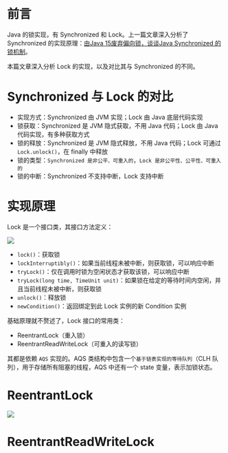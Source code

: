 # 前言

Java 的锁实现，有 Synchronized 和 Lock。上一篇文章深入分析了 Synchronized 的实现原理：[由Java 15废弃偏向锁，谈谈Java Synchronized 的锁机制](https://github.com/LjyYano/Thinking_in_Java_MindMapping/blob/master/2020-12-05%20%E7%94%B1Java%2015%E5%BA%9F%E5%BC%83%E5%81%8F%E5%90%91%E9%94%81%EF%BC%8C%E8%B0%88%E8%B0%88Java%20Synchronized%20%E7%9A%84%E9%94%81%E6%9C%BA%E5%88%B6.md)。

本篇文章深入分析 Lock 的实现，以及对比其与 Synchronized 的不同。

# Synchronized 与 Lock 的对比

- 实现方式：Synchronized 由 JVM 实现；Lock 由 Java 底层代码实现
- 锁获取：Synchronized 是 JVM 隐式获取，不用 Java 代码；Lock 由 Java 代码实现，有多种获取方式
- 锁的释放：Synchronized 是 JVM 隐式释放，不用 Java 代码；Lock 可通过 `Lock.unlock()`，在 finally 中释放
- 锁的类型：`Synchronized 是非公平、可重入的`，`Lock 是非公平性、公平性、可重入的`
- 锁的中断：Synchronized 不支持中断，Lock 支持中断

# 实现原理

Lock 是一个接口类，其接口方法定义：

![](http://yano.oss-cn-beijing.aliyuncs.com/2020-12-07-114730.png)

- `lock()`：获取锁
- `lockInterruptibly()`：如果当前线程未被中断，则获取锁，可以响应中断
- `tryLock()`：仅在调用时锁为空闲状态才获取该锁，可以响应中断
- `tryLock(long time, TimeUnit unit)`：如果锁在给定的等待时间内空闲，并且当前线程未被中断，则获取锁
- `unlock()`：释放锁
- `newCondition()`：返回绑定到此 Lock 实例的新 Condition 实例

基础原理就不赘述了，Lock 接口的常用类：

- ReentrantLock（重入锁）
- ReentrantReadWriteLock（可重入的读写锁）

其都是依赖 `AQS` 实现的。AQS 类结构中包含一个`基于链表实现的等待队列`（CLH 队列），用于存储所有阻塞的线程，AQS 中还有一个 state 变量，表示加锁状态。

# ReentrantLock

![](http://yano.oss-cn-beijing.aliyuncs.com/2020-12-07-115340.png)

# ReentrantReadWriteLock